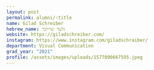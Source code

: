 ```yaml
---
layout: post
permalink: alumni/:title
name: Gilad Schreiber
hebrew_name: גלעד שרייבר
website: https://giladschreiber.com/
instagram: https://www.instagram.com/giladschraiber/
department: Visual Communication
grad_year: "2021"
profile: /assets/images/uploads/1577090667595.jpeg
---
```

